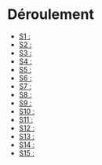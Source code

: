 # Déroulement

<!-- start-replace-subnav depth=1 -->
* [S1 :](/01-deroulement/01/)
* [S2 :](/01-deroulement/02/)
* [S3 : ](/01-deroulement/03/)
* [S4 : ](/01-deroulement/04/)
* [S5 :](/01-deroulement/05/)
* [S6 :](/01-deroulement/06/)
* [S7 : ](/01-deroulement/07/)
* [S8 : ](/01-deroulement/08/)
* [S9 : ](/01-deroulement/09/)
* [S10 : ](/01-deroulement/10/)
* [S11 : ](/01-deroulement/11/)
* [S12 : ](/01-deroulement/12/)
* [S13 : ](/01-deroulement/13/)
* [S14 :](/01-deroulement/14/)
* [S15 :](/01-deroulement/15/)
<!-- end-replace-subnav -->
